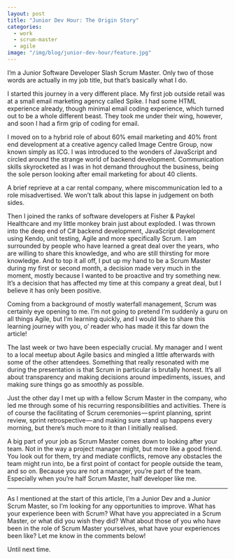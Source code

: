 ```yaml
---
layout: post
title: "Junior Dev Hour: The Origin Story"
categories:
  - work
  - scrum-master
  - agile
image: "/img/blog/junior-dev-hour/feature.jpg"
---
```


I’m a Junior Software Developer Slash Scrum Master. Only two of those words are actually in my job title, but that’s basically what I do.

I started this journey in a very different place. My first job outside retail was at a small email marketing agency called Spike. I had some HTML experience already, though minimal email coding experience, which turned out to be a whole different beast. They took me under their wing, however, and soon I had a firm grip of coding for email.

I moved on to a hybrid role of about 60% email marketing and 40% front end development at a creative agency called Image Centre Group, now known simply as ICG. I was introduced to the wonders of JavaScript and circled around the strange world of backend development. Communication skills skyrocketed as I was in hot demand throughout the business, being the sole person looking after email marketing for about 40 clients.

A brief reprieve at a car rental company, where miscommunication led to a role misadvertised. We won’t talk about this lapse in judgement on both sides.

Then I joined the ranks of software developers at Fisher & Paykel Healthcare and my little monkey brain just about exploded. I was thrown into the deep end of C# backend development, JavaScript development using Kendo, unit testing, Agile and more specifically Scrum. I am surrounded by people who have learned a great deal over the years, who are willing to share this knowledge, and who are still thirsting for more knowledge. And to top it all off, I put up my hand to be a Scrum Master during my first or second month, a decision made very much in the moment, mostly because I wanted to be proactive and try something new. It’s a decision that has affected my time at this company a great deal, but I believe it has only been positive.

Coming from a background of mostly waterfall management, Scrum was certainly eye opening to me. I’m not going to pretend I’m suddenly a guru on all things Agile, but I’m learning quickly, and I would like to share this learning journey with you, o’ reader who has made it this far down the article!

The last week or two have been especially crucial. My manager and I went to a local meetup about Agile basics and mingled a little afterwards with some of the other attendees. Something that really resonated with me during the presentation is that Scrum in particular is brutally honest. It’s all about transparency and making decisions around impediments, issues, and making sure things go as smoothly as possible.

Just the other day I met up with a fellow Scrum Master in the company, who led me through some of his recurring responsibilities and activities. There is of course the facilitating of Scrum ceremonies — sprint planning, sprint review, sprint retrospective — and making sure stand up happens every morning, but there’s much more to it than I initially realised.

A big part of your job as Scrum Master comes down to looking after your team. Not in the way a project manager might, but more like a good friend. You look out for them, try and mediate conflicts, remove any obstacles the team might run into, be a first point of contact for people outside the team, and so on. Because you are not a manager, you’re part of the team. Especially when you’re half Scrum Master, half developer like me.

---

As I mentioned at the start of this article, I’m a Junior Dev and a Junior Scrum Master, so I’m looking for any opportunities to improve. What has your experience been with Scrum? What have you appreciated in a Scrum Master, or what did you wish they did? What about those of you who have been in the role of Scrum Master yourselves, what have your experiences been like? Let me know in the comments below!

Until next time.
